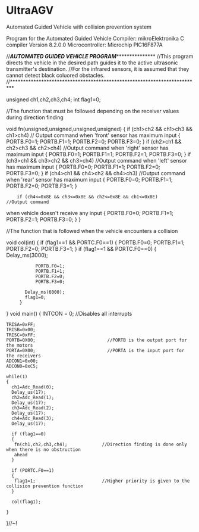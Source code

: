 # UltraAGV
Automated Guided Vehicle with collision prevention system

Program for the Automated Guided Vehicle
Compiler: mikroElektronika C compiler Version 8.2.0.0
Microcontroller: Microchip PIC16F877A

//*********AUTOMATED GUIDED VEHICLE  PROGRAM************************
//This program directs the vehicle in the desired path guides it to the active ultrasonic transmitter's destination.
//For the infrared sensors, it is assumed that they cannot detect black coluored obstacles.
//*************************************************************************

unsigned ch1,ch2,ch3,ch4;
int flag1=0;

//The function that must be followed depending on the receiver values during direction finding

void fn(unsigned,unsigned,unsigned,unsigned)
{
        if (ch1>ch2 && ch1>ch3 && ch1>ch4)         // Output command when 'front' sensor has
maximum input
        {
         PORTB.F0=1;
         PORTB.F1=1;
         PORTB.F2=0;
         PORTB.F3=0;
        }
        if (ch2>ch1 && ch2>ch3 && ch2>ch4)         //Output command when 'right' sensor has 
maximum input
        {
         PORTB.F0=1;
         PORTB.F1=1;
         PORTB.F2=1;
         PORTB.F3=0;
        }
        if (ch3>ch1 && ch3>ch2 && ch3>ch4)         //Output command when 'left' sensor has 
maximum input
        {
         PORTB.F0=0;
         PORTB.F1=1;
         PORTB.F2=0;
         PORTB.F3=0;
        }
        if (ch4>ch1 && ch4>ch2 && ch4>ch3)         //Output command when 'rear' sensor has 
maximum input
        {
         PORTB.F0=0;
         PORTB.F1=1;
         PORTB.F2=0;
         PORTB.F3=1;
        }

        if (ch4<=0x8E && ch3<=0x8E && ch2<=0x8E && ch1<=0x8E)       //Output command 
when vehicle doesn't
receive any input
        {
         PORTB.F0=0;
         PORTB.F1=1;
         PORTB.F2=1;
         PORTB.F3=0;
        }
}

//The function that is followed when the vehicle encounters a collision

void col(int)
{
        if (flag1==1 && PORTC.F0==1)
        {
         PORTB.F0=0;
         PORTB.F1=1;
         PORTB.F2=0;
         PORTB.F3=1;
        }
        if (flag1==1 && PORTC.F0==0)
        {
           Delay_ms(3000);

               PORTB.F0=1;
               PORTB.F1=1;
               PORTB.F2=0;
               PORTB.F3=0;

           Delay_ms(6000);
           flag1=0;
         }

}
void main()
{
    INTCON = 0;                           	//Disables all interrupts

    TRISA=0xFF;
    TRISB=0x00;
    TRISC=0xFF;
    PORTB=0X00;                           //PORTB is the output port for the motors
    PORTA=0X00;                           //PORTA is the input port for the receivers
    ADCON1=0x00;
    ADCON0=0xC5;
    
    while(1)
    {
      ch1=Adc_Read(0);
      Delay_us(17);
      ch2=Adc_Read(1);
      Delay_us(17);
      ch3=Adc_Read(2);
      Delay_us(17);
      ch4=Adc_Read(3);
      Delay_us(17);
      
      if (flag1==0)
      {
       fn(ch1,ch2,ch3,ch4);             //Direction finding is done only when there is no obstruction 
       ahead
      }

      if (PORTC.F0==1)
      {
       flag1=1;                         //Higher priority is given to the collision prevention function
      }
      
      col(flag1);

    }
}//~!
